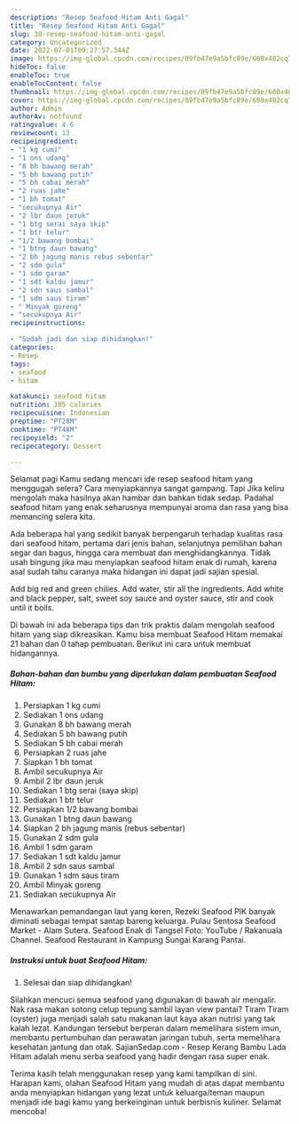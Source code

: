 ```yaml
---
description: "Resep Seafood Hitam Anti Gagal"
title: "Resep Seafood Hitam Anti Gagal"
slug: 38-resep-seafood-hitam-anti-gagal
category: Uncategorized
date: 2022-07-01T09:27:57.344Z
image: https://img-global.cpcdn.com/recipes/09fb47e9a5bfc89e/680x482cq70/seafood-hitam-foto-resep-utama.jpg
hideToc: false
enableToc: true
enableTocContent: false
thumbnail: https://img-global.cpcdn.com/recipes/09fb47e9a5bfc89e/680x482cq70/seafood-hitam-foto-resep-utama.jpg
cover: https://img-global.cpcdn.com/recipes/09fb47e9a5bfc89e/680x482cq70/seafood-hitam-foto-resep-utama.jpg
author: Admin
authorAv: notfound
ratingvalue: 4.6
reviewcount: 13
recipeingredient:
- "1 kg cumi"
- "1 ons udang"
- "8 bh bawang merah"
- "5 bh bawang putih"
- "5 bh cabai merah"
- "2 ruas jahe"
- "1 bh tomat"
- "secukupnya Air"
- "2 lbr daun jeruk"
- "1 btg serai saya skip"
- "1 btr telur"
- "1/2 bawang bombai"
- "1 btng daun bawang"
- "2 bh jagung manis rebus sebentar"
- "2 sdm gula"
- "1 sdm garam"
- "1 sdt kaldu jamur"
- "2 sdn saus sambal"
- "1 sdm saus tiram"
- " Minyak goreng"
- "secukupnya Air"
recipeinstructions:

- "Sudah jadi dan siap dihidangkan!"
categories:
- Resep
tags:
- seafood
- hitam

katakunci: seafood hitam 
nutrition: 105 calories
recipecuisine: Indonesian
preptime: "PT28M"
cooktime: "PT48M"
recipeyield: "2"
recipecategory: Dessert

---
```



Selamat pagi Kamu sedang mencari ide resep seafood hitam yang menggugah selera? Cara menyiapkannya sangat gampang. Tapi Jika keliru mengolah maka hasilnya akan hambar dan bahkan tidak sedap. Padahal seafood hitam yang enak seharusnya mempunyai aroma dan rasa yang bisa memancing selera kita.


Ada beberapa hal yang sedikit banyak berpengaruh terhadap kualitas rasa dari seafood hitam, pertama dari jenis bahan, selanjutnya pemilihan bahan segar dan bagus, hingga cara membuat dan menghidangkannya. Tidak usah bingung jika mau menyiapkan seafood hitam enak di rumah, karena asal sudah tahu caranya maka hidangan ini dapat jadi sajian spesial.

Add big red and green chilies. Add water, stir all the ingredients. Add white and black pepper, salt, sweet soy sauce and oyster sauce, stir and cook until it boils.


Di bawah ini ada beberapa tips dan trik praktis dalam mengolah seafood hitam yang siap dikreasikan. Kamu bisa membuat Seafood Hitam memakai 21 bahan dan 0 tahap pembuatan. Berikut ini cara untuk membuat hidangannya.

<!--inarticleads1-->

##### Bahan-bahan dan bumbu yang diperlukan dalam pembuatan Seafood Hitam:

1. Persiapkan 1 kg cumi
1. Sediakan 1 ons udang
1. Gunakan 8 bh bawang merah
1. Sediakan 5 bh bawang putih
1. Sediakan 5 bh cabai merah
1. Persiapkan 2 ruas jahe
1. Siapkan 1 bh tomat
1. Ambil secukupnya Air
1. Ambil 2 lbr daun jeruk
1. Sediakan 1 btg serai (saya skip)
1. Sediakan 1 btr telur
1. Persiapkan 1/2 bawang bombai
1. Gunakan 1 btng daun bawang
1. Siapkan 2 bh jagung manis (rebus sebentar)
1. Gunakan 2 sdm gula
1. Ambil 1 sdm garam
1. Sediakan 1 sdt kaldu jamur
1. Ambil 2 sdn saus sambal
1. Gunakan 1 sdm saus tiram
1. Ambil  Minyak goreng
1. Sediakan secukupnya Air


Menawarkan pemandangan laut yang keren, Rezeki Seafood PIK banyak diminati sebagai tempat santap bareng keluarga. Pulau Sentosa Seafood Market - Alam Sutera. Seafood Enak di Tangsel Foto: YouTube / Rakanuala Channel. Seafood Restaurant in Kampung Sungai Karang Pantai. 

<!--inarticleads2-->

##### Instruksi untuk buat Seafood Hitam:


1. Selesai dan siap dihidangkan!

Silahkan mencuci semua seafood yang digunakan di bawah air mengalir. Nak rasa makan sotong celup tepung sambil layan view pantai? Tiram Tiram (oyster) juga menjadi salah satu makanan laut kaya akan nutrisi yang tak kalah lezat. Kandungan tersebut berperan dalam memelihara sistem imun, membantu pertumbuhan dan perawatan jaringan tubuh, serta memelihara kesehatan jantung dan otak. SajianSedap.com - Resep Kerang Bambu Lada Hitam adalah menu serba seafood yang hadir dengan rasa super enak. 

Terima kasih telah menggunakan resep yang kami tampilkan di sini. Harapan kami, olahan Seafood Hitam yang mudah di atas dapat membantu anda menyiapkan hidangan yang lezat untuk keluarga/teman maupun menjadi ide bagi kamu yang berkeinginan untuk berbisnis kuliner. Selamat mencoba!
